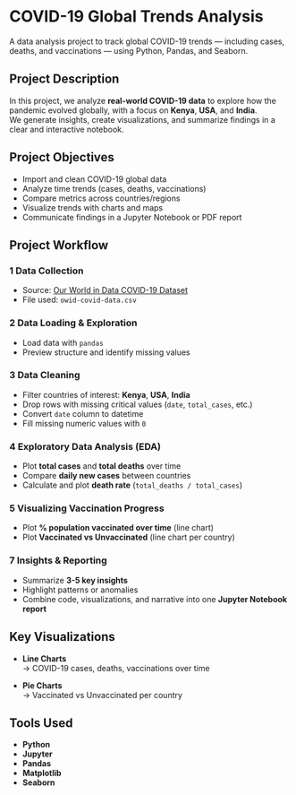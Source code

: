 # COVID-19 Global Trends Analysis

A data analysis project to track global COVID-19 trends — including cases, deaths, and vaccinations — using Python, Pandas, and Seaborn.

## Project Description

In this project, we analyze **real-world COVID-19 data** to explore how the pandemic evolved globally, with a focus on **Kenya**, **USA**, and **India**.  
We generate insights, create visualizations, and summarize findings in a clear and interactive notebook.

## Project Objectives

- Import and clean COVID-19 global data  
- Analyze time trends (cases, deaths, vaccinations)  
- Compare metrics across countries/regions  
- Visualize trends with charts and maps  
- Communicate findings in a Jupyter Notebook or PDF report  

## Project Workflow

### 1 Data Collection
- Source: [Our World in Data COVID-19 Dataset](https://ourworldindata.org/covid-cases)
- File used: `owid-covid-data.csv`

### 2 Data Loading & Exploration
- Load data with `pandas`
- Preview structure and identify missing values

### 3 Data Cleaning
- Filter countries of interest: **Kenya**, **USA**, **India**
- Drop rows with missing critical values (`date`, `total_cases`, etc.)
- Convert `date` column to datetime
- Fill missing numeric values with `0`

### 4 Exploratory Data Analysis (EDA)
- Plot **total cases** and **total deaths** over time  
- Compare **daily new cases** between countries  
- Calculate and plot **death rate** (`total_deaths / total_cases`)  

### 5 Visualizing Vaccination Progress
- Plot **% population vaccinated over time** (line chart)
- Plot **Vaccinated vs Unvaccinated** (line chart per country)


### 7 Insights & Reporting
- Summarize **3-5 key insights**
- Highlight patterns or anomalies
- Combine code, visualizations, and narrative into one **Jupyter Notebook report**

## Key Visualizations

- **Line Charts**  
  → COVID-19 cases, deaths, vaccinations over time

- **Pie Charts**  
  → Vaccinated vs Unvaccinated per country


## Tools Used

- **Python**
- **Jupyter**
- **Pandas**
- **Matplotlib**
- **Seaborn**

